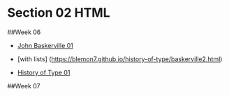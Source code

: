 Section 02 HTML
===============



##Week 06

- [John Baskerville  01](https://blemon7.github.io/history-of-type/baskerville1.html)
- [with lists] (https://blemon7.github.io/history-of-type/baskerville2.html)

- [History of Type 01](https://blemon7.github.io/history-of-type/history-of-type1.html)


##Week 07